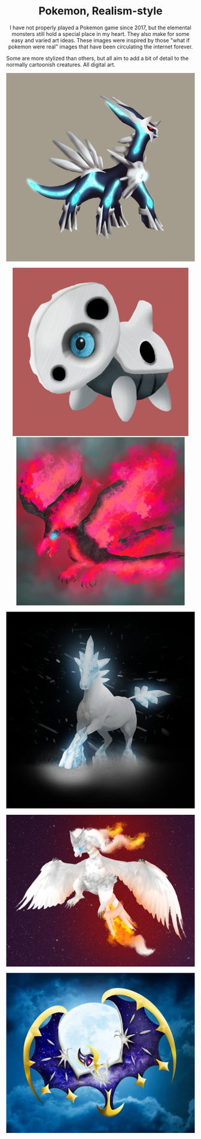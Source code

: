 <h1 style="text-align: center;">
Pokemon, Realism-style
</h1>

<p style="text-align: center;">
I have not properly played a Pokemon game since 2017, but the elemental monsters still hold a special place
in my heart.  They also make for some easy and varied art ideas.  These images were inspired by those
"what if pokemon were real" images that have been circulating the internet forever.

Some are more stylized than others, but all aim to add a bit of detail to the normally cartoonish creatures.  All digital art.
</p>

<p  style="text-align: center;">
<img src="./img/art/poke/dialga.png" alt="dialga"/>
</p>

<p  style="text-align: center;">
<img src="./img/art/poke/aron.png" alt="aron" width=470px/>
<img src="./img/art/poke/moltresG.png" alt="galarian moltres" width=450px/>
</p>

<p  style="text-align: center;">
<img src="./img/art/poke/glastrier.png" alt="glastrier"/>
</p>

<p  style="text-align: center;">
<img src="./img/art/poke/reshiram.png" alt="reshiram"/>
</p>

<p  style="text-align: center;">
<img src="./img/art/poke/lunala.png" alt="lunala"/>
</p>